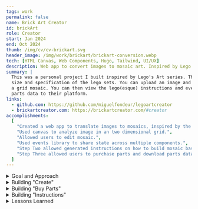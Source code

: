 ```yaml
---
tags: work
permalink: false
name: Brick Art Creator
id: brickArt
role: Creator
start: Jan 2024
end: Oct 2024
thumb: /img/cv/cv-brickart.svg
header_image: /img/work/brickart/brickart-conversion.webp
tech: [HTML Canvas, Web Components, Hugo, Tailwind, UI/UX]
description: Web app to convert images to mosaic art. Inspired by Lego's Art series.
summary: |
  This was a personal project I built inspired by Lego's Art series. The app creates a grid mosaic based on the 
  size and specification of the lego sets. You can upload an image and edit your own image, then transform it into
  a grid mosaic. You can then view the lego(esque) instructions and even purchase parts through a third party by uploading 
  parts data to their platform.
links:
  - github.com: https://github.com/miguelfondeur/legoartcreator
  - brickartcreator.com: https://brickartcreator.com/#creator
accomplishments:
  [
    "Created a web app to translate images to mosaics, inspired by the Lego Art series.",
    "Used canvas to analyze image in an two dimensional grid.",
    "Allowed users to edit mosaic.",
    "Used events library to share state across multiple components.",
    "Step Two allowed generated instructions on how to build mosaic based on grid data.",
    "Step Three allowed users to purchase parts and download parts data as XML.",
  ]
---
```


<!-- Details -->
<details>
    <summary>Goal and Approach</summary>
    <div class="details-content">
        <div class="detail-image-wrapper">
            <img src="/img/work/brickart/brickart-creator.webp" alt="Musora UI Colors" loading="lazy">
        </div>
        <p>
            Inspired by the <a href="https://www.lego.com/en-us/product/jim-lee-batman-collection-31205" title="Go to Lego's Jim Lee Batman Art website" target="_blank">Lego Art Series</a>, I set out to build a web app for creating mosaic-style artwork similar to Lego’s Batman, Iron Man, and Beatles sets. The goal was to allow users to generate their own pixel art mosaics, visualize the grid layout, and receive step-by-step building instructions, including a list of required parts that could be purchased from 
            <a href="https://www.webrick.com/" title="Go to Webrick's website" target="_blank">Webrick</a>.
        </p>
        <h3>Technical Approach</h3>
        <p>
            To achieve this, I used <strong>HTML Canvas</strong> to generate the artwork and store grid data, including the position and color of each "brick" (represented as 10px circles). Rather than relying on third-party JavaScript frameworks, I explored using <strong>native JavaScript custom elements</strong> to keep the project lightweight and modular.
        </p>
        <p>
            For styling and performance, I chose <a href="https://tailwindcss.com/" title="Go to Tailwind's website" target="_blank">TailwindCSS</a> alongside <a href="https://gohugo.io/" title="Go to Hugo's website" target="_blank">Hugo</a> as a static site generator. Although the app functions as a single-page application, Hugo provided useful tools for managing front-end assets, such as handling relative links in production.
        </p>
        <p>
            Since frameworks like <strong>React</strong> and <strong>Vue</strong> offer built-in state management (e.g., Redux, Pinia), I implemented a <strong>custom event bus</strong> using the <strong>publish/subscribe pattern</strong> for component communication.
        </p>
        <div class="detail-image-wrapper">
            <img src="/img/work/brickart/brickart-code-pubsub.webp" alt="Code example of brickartcreator's publish/subscribe class" loading="lazy">
        </div>
        <p><strong>The application consists of three main experiences:</strong></p>
        <ul role="list">
            <li><strong>Create</strong> – for mosaic creation</li>
            <li><strong>Buy Parts</strong> – for generating a parts list</li>
            <li><strong>Instructions</strong> – for guiding users through the building process</li>
        </ul>
        <p>
            While the project remains a <strong>proof of concept</strong>, it successfully demonstrates that a complex front-end application can be built using <strong>JavaScript custom elements</strong> without relying on a framework. There are still areas for optimization, but I’m happy with the outcome and the lessons learned.
        </p>
    </div>
</details>
<details>
    <summary>Building "Create"</summary>
    <div class="details-content">
        <!-- <div class="detail-image-wrapper">
            <img src="/img/work/brickart/brickart-step-one.webp" alt="Musora UI Colors" loading="lazy">
        </div> -->
        <p>
            The <strong>Create</strong> step consists of three parts: the HTML canvas for creating the mosaic, the left sidebar for each step of the process, and the view window itself. I built custom elements for the canvas, steps 1-4 of the creation process, and finally, the <code>index.js</code> file to house all of these elements. The index also contained the code for the view window. Let's discuss each part in more detail.  
        </p>
        <h3>Rendering the Mosaic Grid</h3>
        <p>
            This was by far the most complicated part of the project. The core logic for rendering the mosaic grid lies in the <code>drawGrid()</code> function. This function is responsible for initializing the blank state of the canvas and is called when a user resets their project or changes the canvas size.  
        </p>
        <div class="detail-image-wrapper">
            <img src="/img/work/brickart/brickart-code-drawgrid.webp" alt="Code example of brickartcreator's drawgrid function" loading="lazy">
        </div>
        <p>
            The function first applies two guard clauses: one to ensure the drawing context exists and another to prevent errors when an invalid <code>canvasWidth</code> is provided. It then retrieves the grid configuration from <code>GRID_CONFIG</code>, which determines the grid size (rows and columns) and dimensions (width and height). These values are passed into <code>setGridSize()</code> and <code>setCanvasDimensions()</code>, ensuring the grid dynamically adjusts when resized.
        </p>
        <p>
            The actual drawing process begins by calculating the radius of each circle based on the grid size. The function sets the global composite operation to <code>destination-over</code> to ensure new elements are drawn beneath existing content. Then, it initializes an array, <code>this.circles</code>, which stores the position, fill color, and stroke color of each circle in the grid.
        </p>
        <p>
            Using a nested loop, <code>drawGrid()</code> iterates over each row and column, calculating the X and Y coordinates for every circle. It then uses the <code>arc()</code> method to draw each circle on the canvas. These circles represent the Lego studs in the mosaic. Finally, each circle's properties (position, fill, and stroke color) are stored in <code>this.circles</code> for reference when rendering updates.
        </p>
        <h3>Mosaic Creation Steps</h3>
        <p> 
            The mosaic creation process consists of four steps, with Step One focused on setting up the canvas. Here, we choose the canvas size, background color, and frame color. Each step includes HTML inputs that dispatch events, which are handled by <code>index.js</code>. This file updates child components like <code>_canvas.js</code> by modifying attributes on the <code>MosaicCanvas</code> custom element. These attributes trigger updates to the UI using the <code>attributeChangedCallback</code> lifecycle method. 
        </p> 
        <div class="detail-image-wrapper">
            <img src="/img/work/brickart/brickart-step-two.webp" alt="Brick Art Creator Upload Image page" loading="lazy">
        </div>
        <p> 
            Step Two introduces image uploading. The uploaded image is received by the <code>MosaicCanvas</code> component and drawn onto a secondary canvas. This project uses two canvas elements: one for the mosaic grid and another for the reference image. I also add an <abbr title="Scalable Vector Graphics">SVG</abbr> overlay of the grid to help the user visualize what the converted image will look like. When an image is uploaded, an <code>updateImage</code> event is dispatched, updating the image attribute and triggering the <code>draw()</code> method, which redraws the imageCanvas. After editing the image with available tools, we convert it into a mosaic using the <code>convert()</code> function. 
        </p> 
        <div class="detail-image-wrapper">
            <img src="/img/work/brickart/brickart-step-two-converted.webp" alt="Brick Art Creator Convert Image page" loading="lazy">
        </div>
        <p> The <code>convert()</code> function performs two key tasks: </p> 
        <ul role="list" class="long-list"> 
            <li>
                It iterates over the mosaic grid (an array of objects with set <code>x</code> and <code>y</code> coordinates) and extracts the primary color at each point using the <code>calculateResult()</code> function, which retrieves pixel data via Canvas’s <code>getImageData()</code> method.
            </li> 
            <li>
                The extracted color is compared to LEGO’s color palette using the <code>compareColors()</code> function. This finds the closest match and updates the <code>this.circles</code> array, storing the new color values.
            </li> 
        </ul> 
        <p> 
            Finally, the <code>drawCircles()</code> function renders the updated color data onto the mosaic canvas, while the image canvas is hidden. 
        </p> 
        <div class="detail-image-wrapper">
            <img src="/img/work/brickart/brickart-step-three.webp" alt="Brick Art Creator Edit Image page" loading="lazy">
        </div>
        <p> 
            Step Three enables further editing. Users can modify colors in groups or adjust individual circles by detecting the closest grid coordinate to a mouse click. Like previous steps, updates are triggered through dispatched events that the canvas elements receive. 
        </p> 
        <p> 
            In the final step, clicking “Finish” completes the mosaic. This action unlocks additional options, including <strong>Instructions</strong> and <strong>Buy Parts</strong>, allowing users to finalize their creation. 
        </p>
        <h3>View Window</h3>
        <p> 
            The view window houses both the step controls and the project itself. It is designed to enhance the user experience by allowing zoom functionality, making it easier to edit individual circles on the grid. 
        </p> 
        <p> 
            The window has two main features: the zoom slider and the image toggle. The image toggle is a simple checkbox that shows or hides the <code>imageCanvas</code>, allowing users to compare their mosaic with the original image while editing. 
        </p> 
        <p> 
            The zoom slider adjusts the canvas size by applying a <code>transform: scale()</code> value via CSS on the <code>mosaicCanvas</code> element. Since the parent container has <code>overflow: auto</code>, users can scroll to navigate the enlarged canvas as they zoom in. 
        </p>
    </div>
</details>
<details>
    <summary>Building "Buy Parts"</summary>
    <div class="details-content">
        <div class="detail-image-wrapper">
            <img src="/img/work/brickart/brickart-buy-parts.webp" alt="Brick Art Creator Buy Parts page" loading="lazy">
        </div>
        <p>
            The <strong>Buy Parts</strong> step processes the parts data from the previous step, listing each part, its quantity, and relevant metadata such as Webrick part IDs, color codes, prices, and images. This metadata is stored locally in a <abbr title="JavaScript Object Notation">JSON</abbr> file.
        </p>
        <p>
            In <code>index.js</code>, I iterate through the saved parts data, cross-matching it with the stored JSON file. If a color code matches, I merge additional part details into the existing dataset. This enriched data is then used to generate the UI, including a sidebar that calculates total costs for purchasing parts individually from both Webrick and LEGO. To do this, I extract unique color codes, count their occurrences, and multiply them by their respective prices, storing the results in a structured object.
        </p>
        <pre>
        <code>
    &lt;INVENTORY&gt;
        ${ this.parts.map(item => `
        &lt;ITEM&gt;
            &lt;ITEMTYPE&gt;P&lt;/ITEMTYPE&gt;
            &lt;ITEMID&gt;${item.id.bricklink}&lt;/ITEMID&gt;
            &lt;COLOR&gt;${item.id.color_id}&lt;/COLOR&gt;
            &lt;MINQTY&gt;${item.quantity}&lt;/MINQTY&gt;
        &lt;/ITEM&gt;`).join('')}
    &lt;/INVENTORY&gt;</code>
        </pre>
        <p>
            Users can also download the parts data as an <abbr title="eXtensible Markup Language">XML</abbr> file, which Webrick supports for direct cart uploads. To achieve this, I use JavaScript template literals to map the parts data into XML format. The XML file is then generated as a Blob URL, allowing users to download and upload it to the 
            <a href="https://www.webrick.com/toolkit" title="Go to Webrick Parts Tool page" target="_blank">Webrick Parts Tool</a> for easy purchasing.
        </p>
    </div>
</details>
<details>
    <summary>Building "Instructions"</summary>
    <div class="details-content">
        <div class="detail-image-wrapper">
            <img src="/img/work/brickart/brickart-instructions.webp" alt="Brick Art Creator Instructions page" loading="lazy">
        </div>
        <p>
            The final step, <strong>Instructions</strong>, closely follows LEGO's instruction format. The process begins with an introduction page comparing the finished artwork to the original image, followed by step-by-step assembly instructions.
        </p>
        <div class="detail-image-wrapper">
            <img src="/img/work/brickart/brickart-instructions-section.webp" alt="Brick Art Creator Instructions section example" loading="lazy">
        </div>
        <p>
            To achieve this, I divided the mosaic into smaller <strong>16x16 grids</strong>, numbering each item and providing a legend of unique colors. This ensures users don’t have to distinguish between similar shades. The legend assigns a number to each color, while the right-hand grid displays the corresponding mosaic section.
        </p>
        <p>
            This required multiple HTML <code>&lt;canvas&gt;</code> elements. I processed the full parts data to create a structured dataset representing the 16x16 grids. The <code>initializeBrickData</code> function calculates the number of subgrids needed along the X and Y axes, storing the results in a <code>gridArray</code>. Then, two functions handle rendering:
        </p>
        <ul role="list">
            <li>
                <strong>printPages</strong>: Generates the necessary HTML for each instruction page. A 48x48 grid, for example, results in 9 instruction pages.
            </li>
            <li>
                <strong>printBoards</strong>: Draws each subgrid onto its corresponding canvas, targeting the elements using the <code>art-board="{i + 1}"</code> attribute.
            </li>
        </ul>
        <div class="detail-image-wrapper">
            <img src="/img/work/brickart/brickart-instructions-grid.webp" alt="Brick Art Creator Instructions first page example" loading="lazy">
        </div> 
        <p>
            Each section follows an overview page showing the mosaic portion being worked on. Users progress through each subsection until the entire mosaic is complete. The final step renders the finished mosaic, simulating artwork hanging on a wall.
        </p>
        <p>
            This project came with many challenges, and there are aspects I’d like to revisit and improve. However, I'm pleased with the core experience and look forward to refining it further.
        </p>
        <div class="detail-image-wrapper">
            <img src="/img/work/brickart/brickart-instructions-finished.webp" alt="Brick Art Creator Instructions finished section example" loading="lazy">
        </div>
    </div>
</details>
<details>
    <summary>Lessons Learned</summary>
    <div class="details-content">
        <p>
            Wow, while the experiment of building a complex front-end application with JavaScript Custom Elements was ultimately a success, I definitely learned a lot about how they work <em>under the hood</em>.
        </p>
        <h3>Lesson One - It's possible.</h3>
        <p>
            Let's start with the positive: It's possible. You can build an application with Custom Elements. You can use them to break your site’s structure into modules—headers, navs, footers, etc. You can pass data to them using internal properties or attributes. They do <em>almost</em> everything that Vue and React components can do, but with less tooling. Vanilla JS Custom Elements are more performant than using a virtual DOM to re-render the front end, especially when you don't need to update multiple components at a time.
        </p>
        <h3>Lesson Two - It's simpler, in some ways.</h3>
        <p>
            This one is a bit more subjective, but I wanted to include it regardless. There's something about building Custom Elements that feels <em>closer to the bone</em> than using a third-party framework or library. You know exactly what you're building, and you're only building what's necessary. While it may be simpler to spin up a new Vue or React project, especially if you're experienced with these tools, it comes at a cost—vendor lock-in is one. Major version updates can introduce breaking changes. And let's not forget the endless <code>node_modules</code> dependencies.
        </p>
        <h3>Lesson Three - You'll miss reactivity.</h3>
        <p>
            You’ll miss reactivity. The ability to update a value and have multiple components re-render is kind of a beautiful thing. Everyone has had that experience of "Oh... it just works!" that a virtual DOM and partial re-renders provide. If you want multiple elements in your application to update at once, you only have so many options. I used a pub/sub pattern and created an event dispatcher, but you have to manually tell components to listen for specific events and update accordingly. I also experimented with a state machine and even considered using a web worker to manage application state. But no matter what, you still have to worry about manually re-rendering components when the state changes. Granted, this could be considered a "feature, not a bug" of working with Custom Elements. And the fact that you're only building what you need is still a plus.
        </p>
        <h3>Lesson Four - You can't have your CSS cake and eat it too.</h3>
        <p>
            If you use the Shadow DOM in your Custom Elements, they won't inherit your global CSS. So say goodbye to using your favorite CSS framework globally. The Shadow DOM provides encapsulation, which is great for sharing components between projects without worrying about restyling them or dealing with unintended side effects from global styles. However, this also breaks the convention of separating concerns. If you have similar styles shared between multiple components, you’ll have to rewrite them repeatedly.  
        </p>
        <p>
            There is one exception: <strong>CSS Custom Properties</strong> (aka CSS variables) <em>do</em> inherit through the Shadow DOM. Additionally, there's a somewhat hacky workaround where you can import an external CSS stylesheet into your component. That said, you can always create your component without using the Shadow DOM, but that comes with its own trade-offs: lack of encapsulation, leaky CSS, and possible conflicts when using <code>document.querySelector</code>. Like everything in software engineering, there are always trade-offs.
        </p>        
        <h3>Lesson Five - I wish we had back-end rendering.</h3>
        <p>
            A lot of what I was rendering didn’t need to be dynamically updated. How much of this would have been solved with native HTML partials (if they existed)? If we had built-in HTML partials, I’d argue that many static site generators (SSGs) would be unnecessary. Yes, there are many tools that attempt to solve this problem (including 11ty), but there is no native, out-of-the-box solution. You're still creating multiple JS files and either bundling them or importing them into an <code>index.js</code> and including it in your page. If the user disables JavaScript... there goes your application.
        </p>
        <p>
            For interactive components that manage their own state, yes, we need JavaScript, and we always will. But for presentational components that exist just to structure layout, I wish we could somehow render them as native HTML. Of course, this goes against the unfortunate norm of the web: "build everything in JavaScript <del>React</del>."
        </p>
        <h3>Lesson Six - Would I do it again? YES.</h3>
        <p>
            I believe the benefits outweigh the costs. My JavaScript Custom Element will outlive your Svelte, Vue, React, Ember, Angular, etc., component. When I'm building a new component, I know what I'm writing. I know how it works. It’s part of the core language. Also, no compilation time—Custom Elements work out of the box. If you want to use a module bundler and tree-shaker, go right ahead... but it's not required.  
        </p>
        <p>
            They can be used with any framework. And I have a feeling that the language will evolve and browsers will start supporting new features that mimic some of the best parts of modern frameworks—without the headaches. I've seen it happen time and time again.
        </p>
    </div>
</details>
